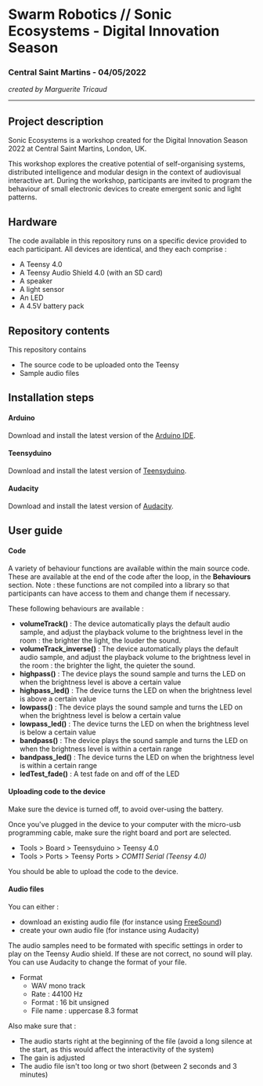 # Swarm Robotics // Sonic Ecosystems - Digital Innovation Season

### Central Saint Martins - 04/05/2022 
_created by Marguerite Tricaud_

***


## Project description

Sonic Ecosystems is a workshop created for the Digital Innovation Season 2022 at Central Saint Martins, London, UK. 

This workshop explores the creative potential of self-organising systems, distributed intelligence and modular design in the context of audiovisual interactive art. 
During the workshop, participants are invited to program the behaviour of small electronic devices to create emergent sonic and light patterns.

## Hardware

The code available in this repository runs on a specific device provided to each participant. 
All devices are identical, and they each comprise :

- A Teensy 4.0 
- A Teensy Audio Shield 4.0 (with an SD card)
- A speaker
- A light sensor 
- An LED
- A 4.5V battery pack

## Repository contents

This repository contains
- The source code to be uploaded onto the Teensy
- Sample audio files

## Installation steps

#### Arduino

Download and install the latest version of the [Arduino IDE](https://www.arduino.cc/en/software). 

#### Teensyduino

Download and install the latest version of [Teensyduino](https://www.pjrc.com/teensy/td_download.html). 

#### Audacity

Download and install the latest version of [Audacity](https://www.fosshub.com/Audacity.html). 

## User guide

#### Code

A variety of behaviour functions are available within the main source code. These are available at the end of the code after the loop, in the **Behaviours** section. 
Note : these functions are not compiled into a library so that participants can have access to them and change them if necessary.

These following behaviours are available :

- **volumeTrack()** : The device automatically plays the default audio sample, and adjust the playback volume to the brightness level in the room : the brighter the light, the louder the sound.
- **volumeTrack_inverse()** : The device automatically plays the default audio sample, and adjust the playback volume to the brightness level in the room : the brighter the light, the quieter the sound.
- **highpass()** : The device plays the sound sample and turns the LED on when the brightness level is above a certain value
- **highpass_led()** : The device turns the LED on when the brightness level is above a certain value
- **lowpass()** : The device plays the sound sample and turns the LED on when the brightness level is below a certain value
- **lowpass_led()** : The device turns the LED on when the brightness level is below a certain value
- **bandpass()** : The device plays the sound sample and turns the LED on when the brightness level is within a certain range
- **bandpass_led()** : The device turns the LED on when the brightness level is within a certain range
- **ledTest_fade()** : A test fade on and off of the LED

#### Uploading code to the device

Make sure the device is turned off, to avoid over-using the battery.

Once you've plugged in the device to your computer with the micro-usb programming cable, make sure the right board and port are selected.

- Tools > Board > Teensyduino > Teensy 4.0
- Tools > Ports > Teensy Ports > _COM11 Serial (Teensy 4.0)_ 

You should be able to upload the code to the device.

#### Audio files 

You can either : 
- download an existing audio file (for instance using [FreeSound](https://freesound.org/))
- create your own audio file (for instance using Audacity)

The audio samples need to be formated with specific settings in order to play on the Teensy Audio shield. If these are not correct, no sound will play. You can use Audacity to change the format of your file. 

- Format 
  * WAV mono track 
  * Rate : 44100 Hz 
  * Format  : 16 bit unsigned 
   * File name : uppercase 8.3 format 

Also make sure that :
- The audio starts right at the beginning of the file (avoid a long silence at the start, as this would affect the interactivity of the system)
- The gain is adjusted
- The audio file isn't too long or two short (between 2 seconds and 3 minutes)

